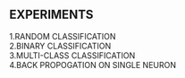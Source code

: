 ## EXPERIMENTS
1.RANDOM CLASSIFICATION\
2.BINARY CLASSIFICATION\
3.MULTI-CLASS CLASSIFICATION\
4.BACK PROPOGATION ON SINGLE NEURON

